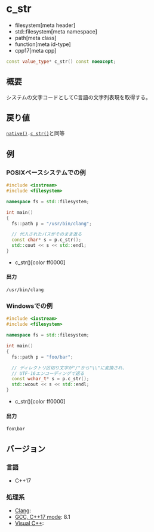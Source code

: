 # c_str
* filesystem[meta header]
* std::filesystem[meta namespace]
* path[meta class]
* function[meta id-type]
* cpp17[meta cpp]

```cpp
const value_type* c_str() const noexcept;
```

## 概要
システムの文字コードとしてC言語の文字列表現を取得する。


## 戻り値
[`native()`](native.md)`.`[`c_str()`](/reference/string/basic_string/c_str.md)と同等


## 例
### POSIXベースシステムでの例
```cpp example
#include <iostream>
#include <filesystem>

namespace fs = std::filesystem;

int main()
{
  fs::path p = "/usr/bin/clang";

  // 代入されたパスがそのまま返る
  const char* s = p.c_str();
  std::cout << s << std::endl;
}
```
* c_str()[color ff0000]

#### 出力
```
/usr/bin/clang
```


### Windowsでの例
```cpp
#include <iostream>
#include <filesystem>

namespace fs = std::filesystem;

int main()
{
  fs::path p = "foo/bar";

  // ディレクトリ区切り文字が"/"から"\\"に変換され、
  // UTF-16エンコーディングで返る
  const wchar_t* s = p.c_str();
  std::wcout << s << std::endl;
}
```
* c_str()[color ff0000]

#### 出力
```
foo\bar
```

## バージョン
### 言語
- C++17

### 処理系
- [Clang](/implementation.md#clang):
- [GCC, C++17 mode](/implementation.md#gcc): 8.1
- [Visual C++](/implementation.md#visual_cpp):
